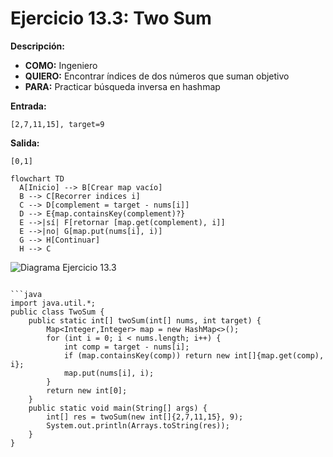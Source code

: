 # Ejercicio 13.3: Two Sum  
**Descripción:**  
- **COMO:** Ingeniero  
- **QUIERO:** Encontrar índices de dos números que suman objetivo  
- **PARA:** Practicar búsqueda inversa en hashmap  

**Entrada:**  
```
[2,7,11,15], target=9
```

**Salida:**  
```
[0,1]
```

```mermaid
flowchart TD
  A[Inicio] --> B[Crear map vacío]  
  B --> C[Recorrer indices i]  
  C --> D[complement = target - nums[i]]  
  D --> E{map.containsKey(complement)?}  
  E -->|sí| F[retornar [map.get(complement), i]]  
  E -->|no| G[map.put(nums[i], i)]  
  G --> H[Continuar]  
  H --> C
```

![Diagrama Ejercicio 13.3](diagram3.png)
```

```java
import java.util.*;
public class TwoSum {
    public static int[] twoSum(int[] nums, int target) {
        Map<Integer,Integer> map = new HashMap<>();
        for (int i = 0; i < nums.length; i++) {
            int comp = target - nums[i];
            if (map.containsKey(comp)) return new int[]{map.get(comp), i};
            map.put(nums[i], i);
        }
        return new int[0];
    }
    public static void main(String[] args) {
        int[] res = twoSum(new int[]{2,7,11,15}, 9);
        System.out.println(Arrays.toString(res));
    }
}
```